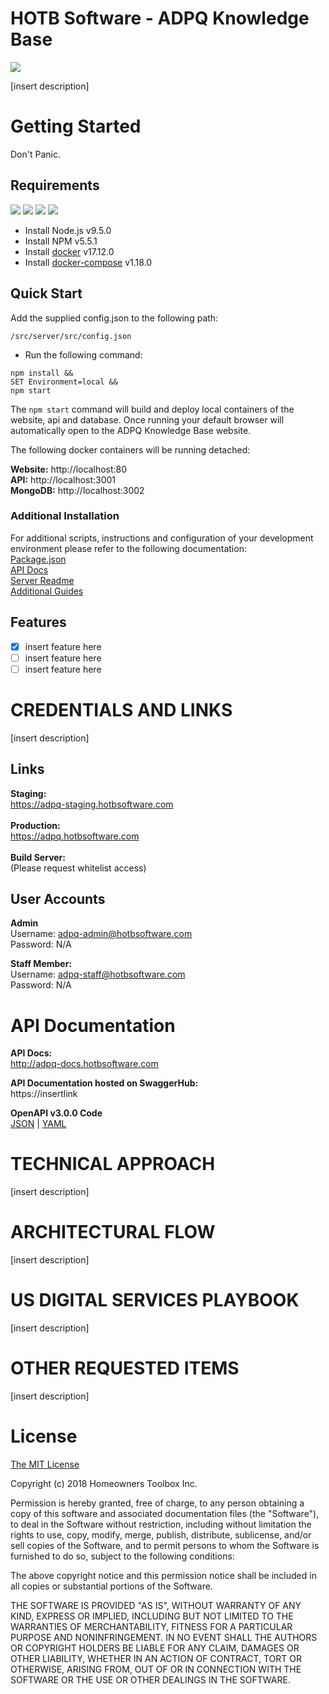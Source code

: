 # HOTB Software - ADPQ Knowledge Base
![](https://img.shields.io/badge/tests-126/126-brightgreen.svg)

[insert description]

# Getting Started
Don't Panic.
## Requirements
![](https://img.shields.io/badge/node-v9.2.0-blue.svg)
![](https://img.shields.io/badge/npm-v5.5.1-blue.svg)
![](https://img.shields.io/badge/docker-v17.12.0-blue.svg)
![](https://img.shields.io/badge/dockercompose-v1.18.0-blue.svg)

- Install Node.js v9.5.0  
- Install NPM v5.5.1
- Install [docker](http://insertlink) v17.12.0
- Install [docker-compose](http://insertlink) v1.18.0


## Quick Start
Add the supplied config.json to the following path:
```
/src/server/src/config.json
```
- Run the following command:
```
npm install && 
SET Environment=local &&
npm start
```

The `npm start` command will build and deploy local containers of the website, api and database. Once running your default browser will automatically open to the ADPQ Knowledge Base website.

The following docker containers will be running detached:<br>

**Website:** http://localhost:80<br>
**API:** http://localhost:3001<br>
**MongoDB:** http://localhost:3002


### Additional Installation
For additional scripts, instructions and configuration of your development environment please refer to the following documentation:<br>
[Package.json](https://www.kualo.co.uk/404)<br>
[API Docs](http://adpq-docs.hotbsoftware.com)<br>
[Server Readme](https://www.kualo.co.uk/404)<br>
[Additional Guides](https://www.kualo.co.uk/404)

## Features
- [x] insert feature here
- [ ] insert feature here
- [ ] insert feature here

# CREDENTIALS AND LINKS

[insert description]

## Links
**Staging:**<br>
https://adpq-staging.hotbsoftware.com<br><br>
**Production:**<br>
https://adpq.hotbsoftware.com<br><br>
**Build Server:**<br>
(Please request whitelist access)<br>



## User Accounts
**Admin**<br>
Username: adpq-admin@hotbsoftware.com<br>
Password: N/A

**Staff Member:**<br>
Username: adpq-staff@hotbsoftware.com<br>
Password: N/A

# API Documentation

**API Docs:**<br>
http://adpq-docs.hotbsoftware.com

**API Documentation hosted on SwaggerHub:**<br>
https://insertlink

**OpenAPI v3.0.0 Code**<br>
[JSON](https://www.google.com) | [YAML](https://www.google.com)

# TECHNICAL APPROACH
[insert description]

# ARCHITECTURAL FLOW
[insert description]

# US DIGITAL SERVICES PLAYBOOK
[insert description]

# OTHER REQUESTED ITEMS
[insert description]

# License 
[The MIT License](https://opensource.org/licenses/MIT)

Copyright (c) 2018 Homeowners Toolbox Inc.

Permission is hereby granted, free of charge, to any person obtaining a copy
of this software and associated documentation files (the "Software"), to deal
in the Software without restriction, including without limitation the rights
to use, copy, modify, merge, publish, distribute, sublicense, and/or sell
copies of the Software, and to permit persons to whom the Software is
furnished to do so, subject to the following conditions:

The above copyright notice and this permission notice shall be included in
all copies or substantial portions of the Software.

THE SOFTWARE IS PROVIDED "AS IS", WITHOUT WARRANTY OF ANY KIND, EXPRESS OR
IMPLIED, INCLUDING BUT NOT LIMITED TO THE WARRANTIES OF MERCHANTABILITY,
FITNESS FOR A PARTICULAR PURPOSE AND NONINFRINGEMENT. IN NO EVENT SHALL THE
AUTHORS OR COPYRIGHT HOLDERS BE LIABLE FOR ANY CLAIM, DAMAGES OR OTHER
LIABILITY, WHETHER IN AN ACTION OF CONTRACT, TORT OR OTHERWISE, ARISING FROM,
OUT OF OR IN CONNECTION WITH THE SOFTWARE OR THE USE OR OTHER DEALINGS IN
THE SOFTWARE.
